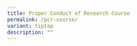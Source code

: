 ```yaml
---
title: Proper Conduct of Research Course
permalink: /pcr-course/
variant: tiptap
description: ""
---
```

